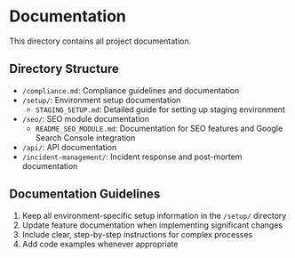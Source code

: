# Documentation

This directory contains all project documentation.

## Directory Structure

- `/compliance.md`: Compliance guidelines and documentation
- `/setup/`: Environment setup documentation
  - `STAGING_SETUP.md`: Detailed guide for setting up staging environment
- `/seo/`: SEO module documentation
  - `README_SEO_MODULE.md`: Documentation for SEO features and Google Search Console integration
- `/api/`: API documentation
- `/incident-management/`: Incident response and post-mortem documentation

## Documentation Guidelines

1. Keep all environment-specific setup information in the `/setup/` directory
2. Update feature documentation when implementing significant changes
3. Include clear, step-by-step instructions for complex processes
4. Add code examples whenever appropriate